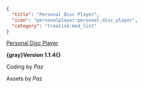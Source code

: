 ```json
{
  "title": "Personal Disc Player",
  "icon": "personalplayer:personal_disc_player",
  "category": "treatise:mod_list"
}
```
[Personal Disc Player](^personalplayer:personalplayer)

__{gray}Version 1.1.4{}__


Coding by *Paz*

Assets by *Paz*